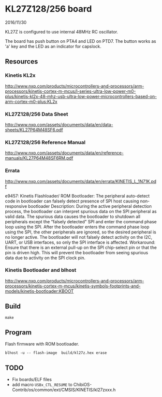KL27Z128/256 board
==================
2016/11/30

KL27Z is configured to use internal 48MHz RC oscillator.

The board has push button on PTA4 and LED on PTD7. The button works as 'a' key and the LED as an indicator for capslock.


Resources
---------
### Kinetis KL2x
http://www.nxp.com/products/microcontrollers-and-processors/arm-processors/kinetis-cortex-m-mcus/l-series-ultra-low-power-m0-plus/kinetis-kl2x-48-mhz-usb-ultra-low-power-microcontrollers-based-on-arm-cortex-m0-plus:KL2x

### KL27Z128/256 Data Sheet
http://www.nxp.com/assets/documents/data/en/data-sheets/KL27P64M48SF6.pdf

### KL27Z128/256 Reference Manual
http://www.nxp.com/assets/documents/data/en/reference-manuals/KL27P64M48SF6RM.pdf

### Errata
http://www.nxp.com/assets/documents/data/en/errata/KINETIS_L_1N71K.pdf

>>
e9457: Kinetis Flashloader/ ROM Bootloader: The peripheral auto-detect code in
bootloader can falsely detect presence of SPI host causing non-responsive
bootloader
Description: During the active peripheral detection process, the bootloader can interpret spurious data on
the SPI peripheral as valid data. The spurious data causes the bootloader to shutdown all
peripherals except the “falsely detected" SPI and enter the command phase loop using the
SPI. After the bootloader enters the command phase loop using the SPI, the other peripherals
are ignored, so the desired peripheral is no longer active.
The bootloader will not falsely detect activity on the I2C, UART, or USB interfaces, so only the
SPI interface is affected.
Workaround: Ensure that there is an external pull-up on the SPI chip-select pin or that the pin is driven high.
This will prevent the bootloader from seeing spurious data due to activity on the SPI clock pin.

### Kinetis Bootloader and blhost
http://www.nxp.com/products/microcontrollers-and-processors/arm-processors/kinetis-cortex-m-mcus/kinetis-symbols-footprints-and-models/kinetis-bootloader:KBOOT


Build
-----

    make


Program
-------
Flash firmware with ROM bootloader.

    blhost -u -- flash-image  build/kl27z.hex erase


TODO
----
- Fix boards/ELF files
- add macro `USBx_CTL_RESUME` to ChibiOS-Contrib/os/common/ext/CMSIS/KINETIS/kl27zxxx.h
